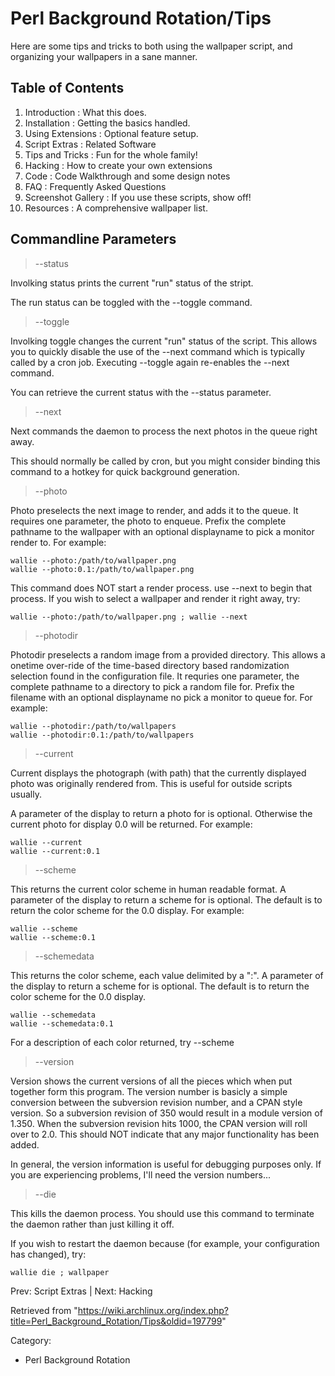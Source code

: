 Perl Background Rotation/Tips
=============================

  

Here are some tips and tricks to both using the wallpaper script, and
organizing your wallpapers in a sane manner.

Table of Contents
-----------------

1.  Introduction : What this does.
2.  Installation : Getting the basics handled.
3.  Using Extensions : Optional feature setup.
4.  Script Extras : Related Software
5.  Tips and Tricks : Fun for the whole family!
6.  Hacking : How to create your own extensions
7.  Code : Code Walkthrough and some design notes
8.  FAQ : Frequently Asked Questions
9.  Screenshot Gallery : If you use these scripts, show off!
10. Resources : A comprehensive wallpaper list.

Commandline Parameters
----------------------

> --status

Involking status prints the current "run" status of the stript.

The run status can be toggled with the --toggle command.

> --toggle

Involking toggle changes the current "run" status of the script. This
allows you to quickly disable the use of the --next command which is
typically called by a cron job. Executing --toggle again re-enables the
--next command.

You can retrieve the current status with the --status parameter.

> --next

Next commands the daemon to process the next photos in the queue right
away.

This should normally be called by cron, but you might consider binding
this command to a hotkey for quick background generation.

> --photo

Photo preselects the next image to render, and adds it to the queue. It
requires one parameter, the photo to enqueue. Prefix the complete
pathname to the wallpaper with an optional displayname to pick a monitor
render to. For example:

    wallie --photo:/path/to/wallpaper.png
    wallie --photo:0.1:/path/to/wallpaper.png

This command does NOT start a render process. use --next to begin that
process. If you wish to select a wallpaper and render it right away,
try:

    wallie --photo:/path/to/wallpaper.png ; wallie --next

> --photodir

Photodir preselects a random image from a provided directory. This
allows a onetime over-ride of the time-based directory based
randomization selection found in the configuration file. It requries one
parameter, the complete pathname to a directory to pick a random file
for. Prefix the filename with an optional displayname no pick a monitor
to queue for. For example:

    wallie --photodir:/path/to/wallpapers
    wallie --photodir:0.1:/path/to/wallpapers

> --current

Current displays the photograph (with path) that the currently displayed
photo was originally rendered from. This is useful for outside scripts
usually.

A parameter of the display to return a photo for is optional. Otherwise
the current photo for display 0.0 will be returned. For example:

    wallie --current
    wallie --current:0.1

> --scheme

This returns the current color scheme in human readable format. A
parameter of the display to return a scheme for is optional. The default
is to return the color scheme for the 0.0 display. For example:

    wallie --scheme
    wallie --scheme:0.1

> --schemedata

This returns the color scheme, each value delimited by a ":". A
parameter of the display to return a scheme for is optional. The default
is to return the color scheme for the 0.0 display.

    wallie --schemedata
    wallie --schemedata:0.1
                   

For a description of each color returned, try --scheme

> --version

Version shows the current versions of all the pieces which when put
together form this program. The version number is basicly a simple
conversion between the subversion revision number, and a CPAN style
version. So a subversion revision of 350 would result in a module
version of 1.350. When the subversion revision hits 1000, the CPAN
version will roll over to 2.0. This should NOT indicate that any major
functionality has been added.

In general, the version information is useful for debugging purposes
only. If you are experiencing problems, I'll need the version numbers...

> --die

This kills the daemon process. You should use this command to terminate
the daemon rather than just killing it off.

If you wish to restart the daemon because (for example, your
configuration has changed), try:

    wallie die ; wallpaper

  

Prev: Script Extras | Next: Hacking

Retrieved from
"https://wiki.archlinux.org/index.php?title=Perl_Background_Rotation/Tips&oldid=197799"

Category:

-   Perl Background Rotation
